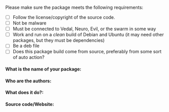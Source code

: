 Please make sure the package meets the following requirements: 
- [ ] Follow the license/copyright of the source code.
- [ ] Not be malware
- [ ] Must be connected to Vedal, Neuro, Evil, or the swarm in some way
- [ ] Work and run on a *clean* build of Debian and Ubuntu (it may need other packages, but they must be dependencies)
- [ ] Be a deb file
- [ ] Does this package build come from source, preferably from some sort of auto action?

#### What is the name of your package:

#### Who are the authors:

#### What does it do?:

#### Source code/Website: